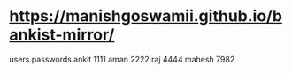 # https://manishgoswamii.github.io/bankist-mirror/
users      passwords 
ankit      1111
aman       2222
raj        4444
mahesh     7982
